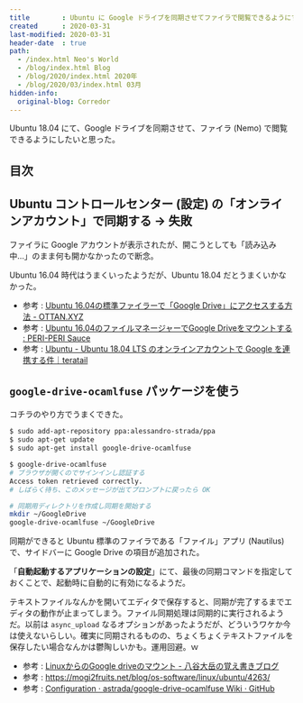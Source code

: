 ```yaml
---
title        : Ubuntu に Google ドライブを同期させてファイラで閲覧できるようにする
created      : 2020-03-31
last-modified: 2020-03-31
header-date  : true
path:
  - /index.html Neo's World
  - /blog/index.html Blog
  - /blog/2020/index.html 2020年
  - /blog/2020/03/index.html 03月
hidden-info:
  original-blog: Corredor
---
```


Ubuntu 18.04 にて、Google ドライブを同期させて、ファイラ (Nemo) で閲覧できるようにしたいと思った。

## 目次

## Ubuntu コントロールセンター (設定) の「オンラインアカウント」で同期する → 失敗

ファイラに Google アカウントが表示されたが、開こうとしても「読み込み中…」のまま何も開かなかったので断念。

Ubuntu 16.04 時代はうまくいったようだが、Ubuntu 18.04 だとうまくいかなかった。

- 参考 : [Ubuntu 16.04の標準ファイラーで「Google Drive」にアクセスする方法 - OTTAN.XYZ](https://ottan.xyz/ubuntu-16-04-google-drive-filer-4725/)
- 参考 : [Ubuntu 16.04のファイルマネージャーでGoogle Driveをマウントする : PERI-PERI Sauce](http://inux.blog.jp/archives/51993495.html)
- 参考 : [Ubuntu - Ubuntu 18.04 LTS のオンラインアカウントで Google を連携する件｜teratail](https://teratail.com/questions/135603)

## `google-drive-ocamlfuse` パッケージを使う

コチラのやり方でうまくできた。

```bash
$ sudo add-apt-repository ppa:alessandro-strada/ppa
$ sudo apt-get update
$ sudo apt-get install google-drive-ocamlfuse

$ google-drive-ocamlfuse
# ブラウザが開くのでサインインし認証する
Access token retrieved correctly.
# しばらく待ち、このメッセージが出てプロンプトに戻ったら OK

# 同期用ディレクトリを作成し同期を開始する
mkdir ~/GoogleDrive
google-drive-ocamlfuse ~/GoogleDrive
```

同期ができると Ubuntu 標準のファイラである「ファイル」アプリ (Nautilus) で、サイドバーに Google Drive の項目が追加された。

「**自動起動するアプリケーションの設定**」にて、最後の同期コマンドを指定しておくことで、起動時に自動的に有効になるようだ。

テキストファイルなんかを開いてエディタで保存すると、同期が完了するまでエディタの動作が止まってしまう。ファイル同期処理は同期的に実行されるようだ。以前は `async_upload` なるオプションがあったようだが、どういうワケか今は使えないらしい。確実に同期されるものの、ちょくちょくテキストファイルを保存したい場合なんかは鬱陶しいかも。運用回避。ｗ

- 参考 : [LinuxからのGoogle driveのマウント - 八谷大岳の覚え書きブログ](http://hirotaka-hachiya.hatenablog.com/entry/2019/01/11/145135)
- 参考 : <https://mogi2fruits.net/blog/os-software/linux/ubuntu/4263/>
- 参考 : [Configuration · astrada/google-drive-ocamlfuse Wiki · GitHub](https://github.com/astrada/google-drive-ocamlfuse/wiki/Configuration)
